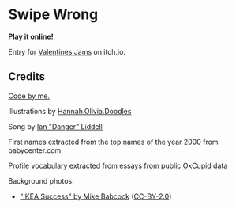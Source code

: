 # Swipe Wrong

**[Play it online!](https://shamblesides.itch.io/swipe-wrong)**

Entry for [Valentines Jams](https://itch.io/jam/valentines-jams) on itch.io.

## Credits

[Code by me.](https://github.com/shamblesides)

Illustrations by [Hannah.Olivia.Doodles](https://www.instagram.com/hannah.olivia.doodles/)

Song by [Ian "Danger" Liddell](https://en.wikipedia.org/wiki/Ren%C3%A9_Godefroy,_sieur_de_Linctot)

First names extracted from the top names of the year 2000 from babycenter.com

Profile vocabulary extracted from essays from [public OkCupid data](https://github.com/rudeboybert/JSE_OkCupid)

Background photos:

* ["IKEA Success" by Mike Babcock](https://www.flickr.com/photos/mikebabcock/6814866439/in/photostream/) ([CC-BY-2.0](https://creativecommons.org/licenses/by/2.0/legalcode))

